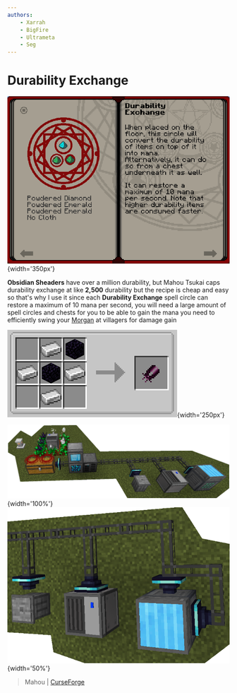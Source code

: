 ```yaml
---
authors:
    - Xarrah
    - BigFire
    - Ultrameta
    - Seg
---
```


# Durability Exchange

![](img/durabilityExchange.png){width='350px'}

**Obsidian Sheaders** have over a million durability, but Mahou Tsukai caps durability exchange at like **2,500** durability but the recipe is cheap and easy so that's why I use it since each **Durability Exchange** spell circle can restore a maximum of 10 mana per second, you will need a large amount of spell circles and chests for you to be able to gain the mana you need to efficiently swing your [Morgan](morgan.md) at villagers for damage gain

![](img/obsidianShears.png){width='250px'}

![](img/rsSetup1.png){width='100%'}
![](img/rsSetup2.png){width='50%'}

> Mahou | [CurseForge](https://legacy.curseforge.com/minecraft/mc-mods/mahou-tsukai)
